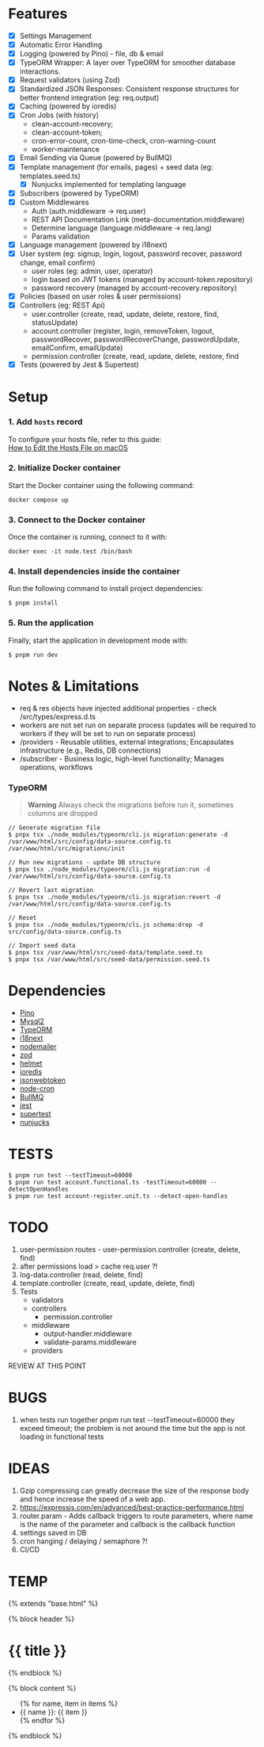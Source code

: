 # Features

- [x] Settings Management
- [x] Automatic Error Handling
- [x] Logging (powered by Pino) - file, db & email
- [x] TypeORM Wrapper: A layer over TypeORM for smoother database interactions.
- [x] Request validators (using Zod)
- [x] Standardized JSON Responses: Consistent response structures for better frontend integration (eg: req.output)
- [x] Caching (powered by ioredis)
- [x] Cron Jobs (with history)
   - clean-account-recovery; 
   - clean-account-token; 
   - cron-error-count, cron-time-check, cron-warning-count
   - worker-maintenance 
- [x] Email Sending via Queue (powered by BullMQ)
- [x] Template management (for emails, pages) + seed data (eg: templates.seed.ts)
    - [x] Nunjucks implemented for templating language
- [x] Subscribers (powered by TypeORM)
- [x] Custom Middlewares
    - Auth (auth.middleware -> req.user)
    - REST API Documentation Link (meta-documentation.middleware)
    - Determine language (language.middleware -> req.lang)
    - Params validation 
- [x] Language management (powered by i18next)
- [x] User system (eg: signup, login, logout, password recover, password change, email confirm)
   - user roles (eg: admin, user, operator)
   - login based on JWT tokens (managed by account-token.repository)
   - password recovery (managed by account-recovery.repository)
- [x] Policies (based on user roles & user permissions)
- [x] Controllers (eg: REST Api)
    - user.controller (create, read, update, delete, restore, find, statusUpdate)
    - account.controller (register, login, removeToken, logout, passwordRecover, passwordRecoverChange, passwordUpdate, emailConfirm, emailUpdate)
    - permission.controller (create, read, update, delete, restore, find      
- [x] Tests (powered by Jest & Supertest)

# Setup

### 1. Add `hosts` record
To configure your hosts file, refer to this guide:  
[How to Edit the Hosts File on macOS](https://phoenixnap.com/kb/mac-hosts-file)

### 2. Initialize Docker container
Start the Docker container using the following command:

```
docker compose up
```

### 3. Connect to the Docker container
Once the container is running, connect to it with:

```
docker exec -it node.test /bin/bash
```

### 4. Install dependencies inside the container
Run the following command to install project dependencies:

```
$ pnpm install
```

### 5. Run the application
Finally, start the application in development mode with:

```
$ pnpm run dev
```

# Notes & Limitations

- req & res objects have injected additional properties - check /src/types/express.d.ts
- workers are not set run on separate process (updates will be required to workers if they will be set to run on separate process)
- /providers - Reusable utilities, external integrations; Encapsulates infrastructure (e.g., Redis, DB connections)
- /subscriber - Business logic, high-level functionality; Manages operations, workflows

### TypeORM

> **Warning**
> Always check the migrations before run it, sometimes columns are dropped

```
// Generate migration file
$ pnpx tsx ./node_modules/typeorm/cli.js migration:generate -d /var/www/html/src/config/data-source.config.ts /var/www/html/src/migrations/init

// Run new migrations - update DB structure
$ pnpx tsx ./node_modules/typeorm/cli.js migration:run -d /var/www/html/src/config/data-source.config.ts

// Revert last migration
$ pnpx tsx ./node_modules/typeorm/cli.js migration:revert -d /var/www/html/src/config/data-source.config.ts

// Reset 
$ pnpx tsx ./node_modules/typeorm/cli.js schema:drop -d src/config/data-source.config.ts

// Import seed data
$ pnpx tsx /var/www/html/src/seed-data/template.seed.ts  
$ pnpx tsx /var/www/html/src/seed-data/permission.seed.ts
```

# Dependencies

- [Pino](https://github.com/pinojs/pino)
- [Mysql2](https://github.com/sidorares/node-mysql2)
- [TypeORM](https://github.com/typeorm/typeorm)
- [i18next](https://github.com/i18next/i18next)
- [nodemailer](https://nodemailer.com/)
- [zod](https://zod.dev)
- [helmet](https://helmetjs.github.io/)
- [ioredis](https://github.com/luin/ioredis)
- [jsonwebtoken](https://github.com/auth0/node-jsonwebtoken)
- [node-cron](https://github.com/node-cron/node-cron)
- [BullMQ](https://docs.bullmq.io/)
- [jest](https://jestjs.io/)
- [supertest](https://www.npmjs.com/package/supertest)
- [nunjucks](https://github.com/mozilla/nunjucks)

# TESTS

```
$ pnpm run test --testTimeout=60000
$ pnpm run test account.functional.ts -testTimeout=60000 --detectOpenHandles
$ pnpm run test account-register.unit.ts --detect-open-handles

```

# TODO

1. user-permission routes - user-permission.controller (create, delete, find)
2. after permissions load > cache req.user ?!
3. log-data.controller (read, delete, find)
4. template.controller (create, read, update, delete, find)
5. Tests 
    - validators
   - controllers
       - permission.controller
   - middleware
       - output-handler.middleware
       - validate-params.middleware
   - providers

REVIEW AT THIS POINT

# BUGS

1. when tests run together pnpm run test --testTimeout=60000 they exceed timeout; the problem is not around the time but the app is not loading in functional tests

# IDEAS

1. Gzip compressing can greatly decrease the size of the response body and hence increase the speed of a web app.
2. https://expressjs.com/en/advanced/best-practice-performance.html
3. router.param - Adds callback triggers to route parameters, where name is the name of the parameter and callback is the callback function
4. settings saved in DB
5. cron hanging / delaying / semaphore ?!
6. CI/CD

# TEMP

{% extends "base.html" %}

{% block header %}
  <h1>{{ title }}</h1>
  {% endblock %}

{% block content %}
  <ul>
    {% for name, item in items %}
    <li>{{ name }}: {{ item }}</li>
    {% endfor %}
  </ul>
  {% endblock %}      